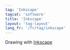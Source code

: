 ```yaml
---
tag: 'Inkscape'
tagcat: 'software'
title: 'Inkscape'
layout: 'tag-layout'
lang_fr: '/fr/tag/inkscape'
---
```


Drawing with [Inkscape](http://www.inkscape.org/)
